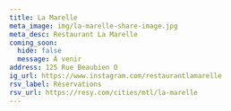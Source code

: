 ```yaml
---
title: La Marelle
meta_image: img/la-marelle-share-image.jpg
meta_desc: Restaurant La Marelle
coming_soon:
  hide: false
  message: À venir
address: 125 Rue Beaubien O
ig_url: https://www.instagram.com/restaurantlamarelle
rsv_label: Réservations
rsv_url: https://resy.com/cities/mtl/la-marelle
---
```

